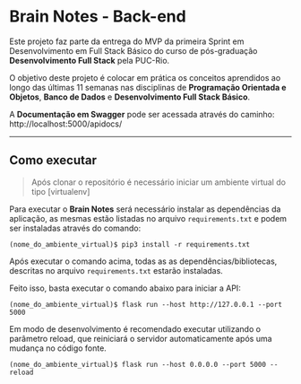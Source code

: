 # Brain Notes - Back-end

Este projeto faz parte da entrega do MVP da primeira Sprint em Desenvolvimento em Full Stack Básico do curso de pós-graduação **Desenvolvimento Full Stack** pela PUC-Rio.

O objetivo deste projeto é colocar em prática os conceitos aprendidos ao longo das últimas 11 semanas nas disciplinas de **Programação Orientada e Objetos**, **Banco de Dados** e **Desenvolvimento Full Stack Básico**.

A **Documentação em Swagger** pode ser acessada através do caminho: http://localhost:5000/apidocs/

---
## Como executar 

> Após clonar o repositório é necessário iniciar um ambiente virtual do tipo [virtualenv] 

Para executar o **Brain Notes** será necessário instalar as dependências da aplicação, as mesmas estão listadas no arquivo `requirements.txt` e podem ser instaladas através do comando:

```
(nome_do_ambiente_virtual)$ pip3 install -r requirements.txt
```

Após executar o comando acima, todas as as dependências/bibliotecas, descritas no arquivo `requirements.txt` estarão instaladas.

Feito isso, basta executar o comando abaixo para iniciar a API:

```
(nome_do_ambiente_virtual)$ flask run --host http://127.0.0.1 --port 5000
```

Em modo de desenvolvimento é recomendado executar utilizando o parâmetro reload, que reiniciará o servidor
automaticamente após uma mudança no código fonte. 

```
(nome_do_ambiente_virtual)$ flask run --host 0.0.0.0 --port 5000 --reload
```